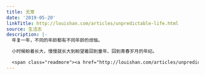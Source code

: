 ```yaml
---
title: 无常
date: '2019-05-20'
linkTitle: http://louishan.com/articles/unpredictable-life.html
source: 生活志
description: |-
  年复一年，不同的年龄都有不同年龄的烦恼。

  小时候盼着长大，慢慢就长大到盼望着回到童年、回到青春岁月的年纪。

  <span class="readmore"><a href="http://louishan.com/articles/unpredictable-life.html" title="无常">阅读全文——共485字</a></span>
---
```

